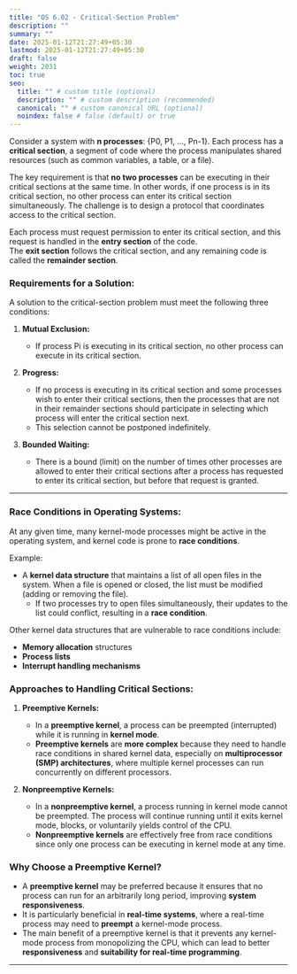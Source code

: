 ```yaml
---
title: "OS 6.02 - Critical-Section Problem"
description: ""
summary: ""
date: 2025-01-12T21:27:49+05:30
lastmod: 2025-01-12T21:27:49+05:30
draft: false
weight: 2031
toc: true
seo:
  title: "" # custom title (optional)
  description: "" # custom description (recommended)
  canonical: "" # custom canonical URL (optional)
  noindex: false # false (default) or true
---
```




Consider a system with **n processes**: {P0, P1, ..., Pn-1}. Each process has a **critical section**, a segment of code where the process manipulates shared resources (such as common variables, a table, or a file). 

The key requirement is that **no two processes** can be executing in their critical sections at the same time. In other words, if one process is in its critical section, no other process can enter its critical section simultaneously. The challenge is to design a protocol that coordinates access to the critical section.

Each process must request permission to enter its critical section, and this request is handled in the **entry section** of the code.     
The **exit section** follows the critical section, and any remaining code is called the **remainder section**.

### Requirements for a Solution:

A solution to the critical-section problem must meet the following three conditions:

1. **Mutual Exclusion:**
   - If process Pi is executing in its critical section, no other process can execute in its critical section. 
   
2. **Progress:**
   - If no process is executing in its critical section and some processes wish to enter their critical sections, then the processes that are not in their remainder sections should participate in selecting which process will enter the critical section next.
   - This selection cannot be postponed indefinitely.

3. **Bounded Waiting:**
   - There is a bound (limit) on the number of times other processes are allowed to enter their critical sections after a process has requested to enter its critical section, but before that request is granted.

___

### Race Conditions in Operating Systems:

At any given time, many kernel-mode processes might be active in the operating system, and kernel code is prone to **race conditions**. 

Example: 
- A **kernel data structure** that maintains a list of all open files in the system. When a file is opened or closed, the list must be modified (adding or removing the file).
  - If two processes try to open files simultaneously, their updates to the list could conflict, resulting in a **race condition**.
  
Other kernel data structures that are vulnerable to race conditions include:
- **Memory allocation** structures
- **Process lists**
- **Interrupt handling mechanisms**

### Approaches to Handling Critical Sections:

1. **Preemptive Kernels:**
   - In a **preemptive kernel**, a process can be preempted (interrupted) while it is running in **kernel mode**.
   - **Preemptive kernels** are **more complex** because they need to handle race conditions in shared kernel data, especially on **multiprocessor (SMP) architectures**, where multiple kernel processes can run concurrently on different processors.

2. **Nonpreemptive Kernels:**
   - In a **nonpreemptive kernel**, a process running in kernel mode cannot be preempted. The process will continue running until it exits kernel mode, blocks, or voluntarily yields control of the CPU.
   - **Nonpreemptive kernels** are effectively free from race conditions since only one process can be executing in kernel mode at any time.


### Why Choose a Preemptive Kernel?

- A **preemptive kernel** may be preferred because it ensures that no process can run for an arbitrarily long period, improving **system responsiveness**.
- It is particularly beneficial in **real-time systems**, where a real-time process may need to **preempt** a kernel-mode process.
- The main benefit of a preemptive kernel is that it prevents any kernel-mode process from monopolizing the CPU, which can lead to better **responsiveness** and **suitability for real-time programming**.

___

